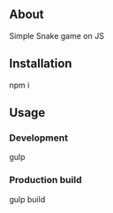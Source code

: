 ## About
Simple Snake game on JS


## Installation
npm i

## Usage
### Development
gulp

### Production build
gulp build